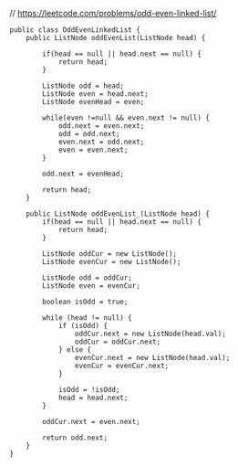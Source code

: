// https://leetcode.com/problems/odd-even-linked-list/

    public class OddEvenLinkedList {
        public ListNode oddEvenList(ListNode head) {
            
            if(head == null || head.next == null) {
                return head;
            }
        
            ListNode odd = head;
            ListNode even = head.next;
            ListNode evenHead = even;
            
            while(even !=null && even.next != null) {
                odd.next = even.next;
                odd = odd.next;
                even.next = odd.next;
                even = even.next;
            }
            
            odd.next = evenHead;
            
            return head;  
        }

        public ListNode oddEvenList_(ListNode head) {
            if(head == null || head.next == null) {
                return head;
            }

            ListNode oddCur = new ListNode();
            ListNode evenCur = new ListNode();

            ListNode odd = oddCur;
            ListNode even = evenCur;

            boolean isOdd = true;

            while (head != null) {
                if (isOdd) {
                    oddCur.next = new ListNode(head.val);
                    oddCur = oddCur.next;
                } else {
                    evenCur.next = new ListNode(head.val);
                    evenCur = evenCur.next;
                }

                isOdd = !isOdd;
                head = head.next;
            }

            oddCur.next = even.next;

            return odd.next;
        }
    }
